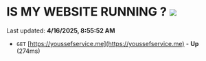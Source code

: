 # IS MY WEBSITE RUNNING ? [![](https://img.shields.io/static/v1?label=Sponsor&message=%E2%9D%A4&logo=GitHub&color=%23fe8e86)](https://github.com/sponsors/Youssef-Lehmam)

Last updated: **4/16/2025, 8:55:52 AM**

- `GET` [https://youssefservice.me](https://youssefservice.me) - **Up** (274ms)
